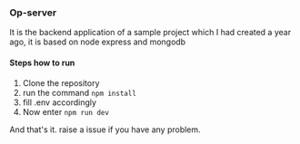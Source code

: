 ### Op-server

It is the backend application of a sample project which I had created a year ago, it is based on node express and mongodb

#### Steps how to run

1. Clone the repository
2. run the command ```npm install```
3. fill .env accordingly
4. Now enter ```npm run dev```


And that's it. raise a issue if you have any problem.
